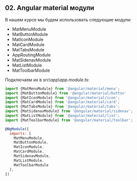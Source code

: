 ## 02. Angular material модули

В нашем курсе мы будем использовать следующие модули:
- MatMenuModule
- MatButtonModule
- MatIconModule
- MatCardModule
- MatTabsModule
- AppRoutingModule
- MatSidenavModule
- MatListModule
- MatToolbarModule

Подключаем их в *src\app\app.module.ts*:
```js
import {MatMenuModule} from '@angular/material/menu';
import {MatButtonModule} from '@angular/material/button'
import {MatIconModule} from '@angular/material/icon';
import {MatCardModule} from '@angular/material/card';
import {MatTabsModule} from '@angular/material/tabs';
import {MatSidenavModule} from '@angular/material/sidenav';
import {MatListModule} from '@angular/material/list';
import {MatToolbarModule} from '@angular/material/toolbar';

@NgModule({
  imports: [
    MatMenuModule,
    MatButtonModule,
    MatIconModule,
    MatCardModule,
    MatSidenavModule,
    MatListModule,
    MatToolbarModule
  ],
})
```

